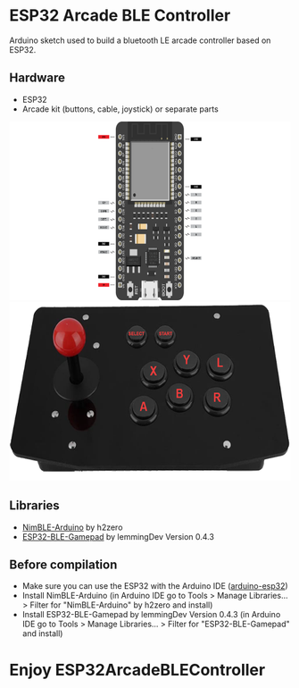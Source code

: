 # ESP32 Arcade BLE Controller
Arduino sketch used to build a bluetooth LE arcade controller based on ESP32.

## Hardware
- ESP32
- Arcade kit (buttons, cable, joystick) or separate parts

<img src="images/esp32.png" height="320"> <img src="images/controller.png" height="320">

## Libraries
 - [NimBLE-Arduino](https://github.com/h2zero/NimBLE-Arduino) by h2zero
 - [ESP32-BLE-Gamepad](https://github.com/lemmingDev/ESP32-BLE-Gamepad) by lemmingDev Version 0.4.3

## Before compilation
 - Make sure you can use the ESP32 with the Arduino IDE ([arduino-esp32](https://github.com/espressif/arduino-esp32#installation-instructions))
 - Install NimBLE-Arduino (in Arduino IDE go to Tools > Manage Libraries... > Filter for "NimBLE-Arduino" by h2zero and install)
 - Install ESP32-BLE-Gamepad by lemmingDev Version 0.4.3 (in Arduino IDE go to Tools > Manage Libraries... > Filter for "ESP32-BLE-Gamepad" and install)

# Enjoy ESP32ArcadeBLEController